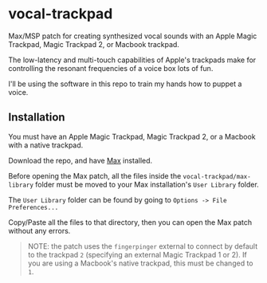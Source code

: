 # vocal-trackpad

Max/MSP patch for creating synthesized vocal sounds with an Apple Magic Trackpad, Magic Trackpad 2, or Macbook trackpad.

The low-latency and multi-touch capabilities of Apple's trackpads make for controlling the resonant frequencies of a voice box lots of fun.

I'll be using the software in this repo to train my hands how to puppet a voice.

## Installation

You must have an Apple Magic Trackpad, Magic Trackpad 2, or a Macbook with a native trackpad.

Download the repo, and have [Max](https://cycling74.com/downloads) installed.

Before opening the Max patch, all the files inside the `vocal-trackpad/max-library` folder must be moved to your Max installation's `User Library` folder.

The `User Library` folder can be found by going to `Options -> File Preferences...`

Copy/Paste all the files to that directory, then you can open the Max patch without any errors.

> NOTE: the patch uses the `fingerpinger` external to connect by default to the trackpad `2` (specifying an external Magic Trackpad 1 or 2). If you are using a Macbook's native trackpad, this must be changed to `1`.
